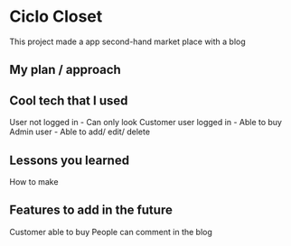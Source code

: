 # Ciclo Closet

This project made a app
second-hand market place with a blog

## My plan / approach


## Cool tech that I used
User not logged in - Can only look
Customer user logged in - Able to buy
Admin user - Able to add/ edit/ delete

## Lessons you learned
How to make

## Features to add in the future
Customer able to buy
People can comment in the blog